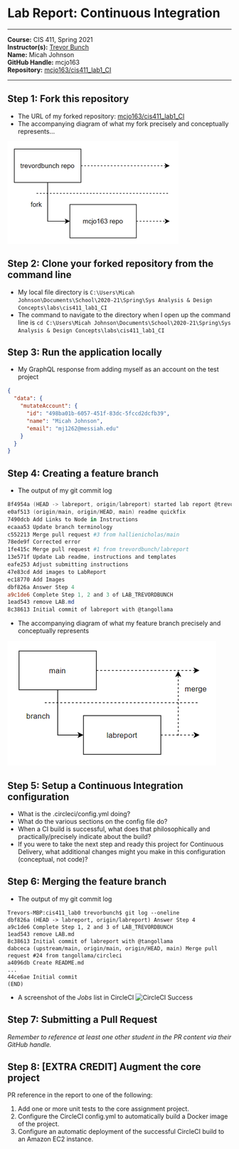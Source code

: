 # Lab Report: Continuous Integration

___
**Course:** CIS 411, Spring 2021  
**Instructor(s):** [Trevor Bunch](https://github.com/trevordbunch)  
**Name:** Micah Johnson  
**GitHub Handle:** mcjo163  
**Repository:** [mcjo163/cis411_lab1_CI](https://github.com/mcjo163/cis411_lab1_CI)
___

## Step 1: Fork this repository

- The URL of my forked repository: [mcjo163/cis411_lab1_CI](https://github.com/mcjo163/cis411_lab1_CI)
- The accompanying diagram of what my fork precisely and conceptually represents...

![git](../assets/git-diagram-mcjo.png)

## Step 2: Clone your forked repository from the command line  

- My local file directory is `C:\Users\Micah Johnson\Documents\School\2020-21\Spring\Sys Analysis & Design Concepts\labs\cis411_lab1_CI`
- The command to navigate to the directory when I open up the command line is `cd C:\Users\Micah Johnson\Documents\School\2020-21\Spring\Sys Analysis & Design Concepts\labs\cis411_lab1_CI`

## Step 3: Run the application locally

- My GraphQL response from adding myself as an account on the test project

```json
{
  "data": {
    "mutateAccount": {
      "id": "498ba01b-6057-451f-83dc-5fccd2dcfb39",
      "name": "Micah Johnson",
      "email": "mj1262@messiah.edu"
    }
  }
}
```

## Step 4: Creating a feature branch

- The output of my git commit log

```powershell
8f4954a (HEAD -> labreport, origin/labreport) started lab report @trevordbunch
e0af513 (origin/main, origin/HEAD, main) readme quickfix
7490dcb Add Links to Node in Instructions
ecaaa53 Update branch terminology
c552213 Merge pull request #3 from hallienicholas/main
78ede9f Corrected error
1fe415c Merge pull request #1 from trevordbunch/labreport
13e571f Update Lab readme, instructions and templates
eafe253 Adjust submitting instructions
47e83cd Add images to LabReport
ec18770 Add Images
dbf826a Answer Step 4
a9c1de6 Complete Step 1, 2 and 3 of LAB_TREVORDBUNCH
1ead543 remove LAB.md
8c38613 Initial commit of labreport with @tangollama
```

- The accompanying diagram of what my feature branch precisely and conceptually represents

![branch](../assets/branch-diagram-mcjo.png)

## Step 5: Setup a Continuous Integration configuration

- What is the .circleci/config.yml doing?  
- What do the various sections on the config file do?  
- When a CI build is successful, what does that philosophically and practically/precisely indicate about the build?  
- If you were to take the next step and ready this project for Continuous Delivery, what additional changes might you make in this configuration (conceptual, not code)?  

## Step 6: Merging the feature branch

- The output of my git commit log

```
Trevors-MBP:cis411_lab0 trevorbunch$ git log --oneline
dbf826a (HEAD -> labreport, origin/labreport) Answer Step 4
a9c1de6 Complete Step 1, 2 and 3 of LAB_TREVORDBUNCH
1ead543 remove LAB.md
8c38613 Initial commit of labreport with @tangollama
dabceca (upstream/main, origin/main, origin/HEAD, main) Merge pull request #24 from tangollama/circleci
a4096db Create README.md
...
44ce6ae Initial commit
(END)
```

- A screenshot of the _Jobs_ list in CircleCI
![CircleCI Success](../assets/circleci_success.png)

## Step 7: Submitting a Pull Request

_Remember to reference at least one other student in the PR content via their GitHub handle._

## Step 8: [EXTRA CREDIT] Augment the core project

PR reference in the report to one of the following:

1. Add one or more unit tests to the core assignment project. 
2. Configure the CircleCI config.yml to automatically build a Docker image of the project.
3. Configure an automatic deployment of the successful CircleCI build to an Amazon EC2 instance.
